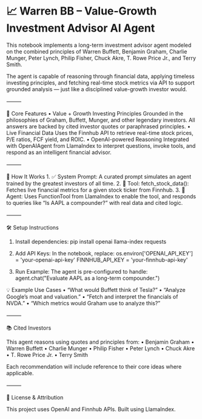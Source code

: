 # 📈 Warren BB – Value-Growth Investment Advisor AI Agent

This notebook implements a long-term investment advisor agent modeled on the combined principles of Warren Buffett, Benjamin Graham, Charlie Munger, Peter Lynch, Philip Fisher, Chuck Akre, T. Rowe Price Jr., and Terry Smith.

The agent is capable of reasoning through financial data, applying timeless investing principles, and fetching real-time stock metrics via API to support grounded analysis — just like a disciplined value-growth investor would.

⸻

🧠 Core Features
	•	Value + Growth Investing Principles
Grounded in the philosophies of Graham, Buffett, Munger, and other legendary investors. All answers are backed by cited investor quotes or paraphrased principles.
	•	Live Financial Data
Uses the Finnhub API to retrieve real-time stock prices, P/E ratios, FCF yield, and ROIC.
	•	OpenAI-powered Reasoning
Integrated with OpenAIAgent from LlamaIndex to interpret questions, invoke tools, and respond as an intelligent financial advisor.

⸻

🚀 How It Works
	1.	✅ System Prompt: A curated prompt simulates an agent trained by the greatest investors of all time.
	2.	🔧 Tool: fetch_stock_data(): Fetches live financial metrics for a given stock ticker from Finnhub.
	3.	🤖 Agent: Uses FunctionTool from LlamaIndex to enable the tool, and responds to queries like “Is AAPL a compounder?” with real data and cited logic.

⸻

🛠 Setup Instructions
1.	Install dependencies:
pip install openai llama-index requests

2.	Add API Keys:
In the notebook, replace:
os.environ['OPENAI_API_KEY'] = 'your-openai-api-key'
FINNHUB_API_KEY = 'your-finnhub-api-key'

3.	Run Example:
The agent is pre-configured to handle:
agent.chat("Evaluate AAPL as a long-term compounder.")

💡 Example Use Cases
	•	“What would Buffett think of Tesla?”
	•	“Analyze Google’s moat and valuation.”
	•	“Fetch and interpret the financials of NVDA.”
	•	“Which metrics would Graham use to analyze this?”

⸻

📚 Cited Investors

This agent reasons using quotes and principles from:
	•	Benjamin Graham
	•	Warren Buffett
	•	Charlie Munger
	•	Philip Fisher
	•	Peter Lynch
	•	Chuck Akre
	•	T. Rowe Price Jr.
	•	Terry Smith

Each recommendation will include reference to their core ideas where applicable.

⸻

🧾 License & Attribution

This project uses OpenAI and Finnhub APIs.
Built using LlamaIndex.
